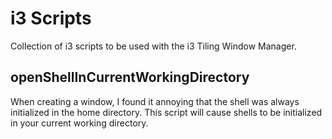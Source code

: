 # i3 Scripts

Collection of i3 scripts to be used with the i3 Tiling Window Manager.

## openShellInCurrentWorkingDirectory

When creating a window, I found it annoying that the shell was always initialized in the home directory.  This script will cause shells to be initialized in your current working directory.
